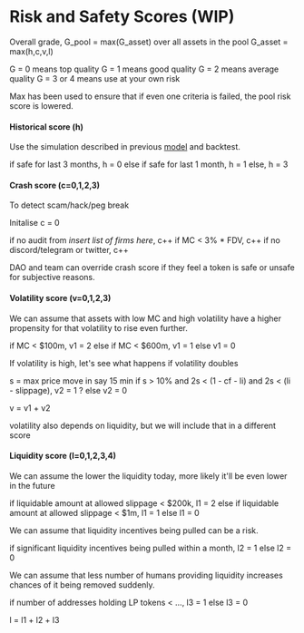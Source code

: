 # Risk and Safety Scores (WIP) 


Overall grade, G_pool = max(G_asset) over all assets in the pool
G_asset = max(h,c,v,l)

G = 0 means top quality
G = 1 means good quality
G = 2 means average quality
G = 3 or 4 means use at your own risk

Max has been used to ensure that if even one criteria is failed, the pool risk score is lowered.

#### Historical score (h)

Use the simulation described in previous [model](https://medium.com/rari-capital/fuse-rari-safety-scores-d8778b46c4aa) and backtest.

if safe for last 3 months, h = 0
else if safe for last 1 month, h = 1
else, h = 3

#### Crash score (c=0,1,2,3)

To detect scam/hack/peg break

Initalise c = 0

if no audit from *insert list of firms here*, c++
if MC < 3% * FDV, c++
if no discord/telegram or twitter, c++

DAO and team can override crash score if they feel a token is safe or unsafe for subjective reasons.

#### Volatility score (v=0,1,2,3)

We can assume that assets with low MC and high volatility have a higher propensity for that volatility to rise even further.

if MC < $100m, v1 = 2
else if MC < $600m, v1 = 1
else v1 = 0

If volatility is high, let's see what happens if volatility doubles

s = max price move in say 15 min
if s > 10% and 2s < (1 - cf - li) and 2s < (li - slippage), v2 = 1 ?
else v2 = 0

v = v1 + v2

volatility also depends on liquidity, but we will include that in a different score

#### Liquidity score (l=0,1,2,3,4)

We can assume the lower the liquidity today, more likely it'll be even lower in the future

if liquidable amount at allowed slippage < $200k, l1 = 2
else if liquidable amount at allowed slippage < $1m, l1 = 1
else l1 = 0

We can assume that liquidity incentives being pulled can be a risk.

if significant liquidity incentives being pulled within a month, l2 = 1
else l2 = 0

We can assume that less number of humans providing liquidity increases chances of it being removed suddenly.

if number of addresses holding LP tokens < ...,  l3 = 1
else l3 = 0

l = l1 + l2 + l3

